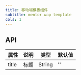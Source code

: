 ```yaml
---
title: 移动端模板组件
subtitle: mentor wap template
cols: 1
---
```


## API

属性 | 说明 | 类型 | 默认值
----|-----|------|------
| title        | 标题 | String   | '' |
